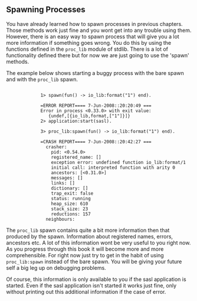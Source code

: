 Spawning Processes
------------------

You have already learned how to spawn processes in previous
chapters. Those methods work just fine and you wont get into any
trouble using them. However, there is an easy way to spawn process
that will give you a lot more information if something goes wrong. You
do this by using the functions defined in the `proc_lib` module
of stdlib. There is a lot of functionality defined there but for now
we are just going to use the 'spawn' methods.

The example below shows starting a buggy process with the bare spawn
and with the `proc_lib` spawn.

```shell

             1> spawn(fun() -> io_lib:format("1") end).

             =ERROR REPORT==== 7-Jun-2008::20:20:49 ===
             Error in process <0.33.0> with exit value:
                {undef,[{io_lib,format,["1"]}]}
             2> application:start(sasl).

             3> proc_lib:spawn(fun() -> io_lib:format("1") end).

             =CRASH REPORT==== 7-Jun-2008::20:42:27 ===
               crasher:
                 pid: <0.54.0>
                 registered_name: []
                 exception error: undefined function io_lib:format/1
                 initial call: interpreted function with arity 0
                 ancestors: [<0.31.0>]
                 messages: []
                 links: []
                 dictionary: []
                 trap_exit: false
                 status: running
                 heap_size: 610
                 stack_size: 23
                 reductions: 157
               neighbours:

```

The `proc_lib` spawn contains quite a bit more information then that
produced by the spawn. Information about registered names, errors,
ancestors etc. A lot of this information wont be very useful to you
right now. As you progress through this book it will become more and
more comprehensible. For right now just try to get in the habit of
using `proc_lib:spawn` instead of the bare spawn. You will be giving
your future self a big leg up on debugging problems.

Of course, this information is only available to you if the sasl
application is started. Even if the sasl application isn't started it
works just fine, only without printing out this additional information
if the case of error.
